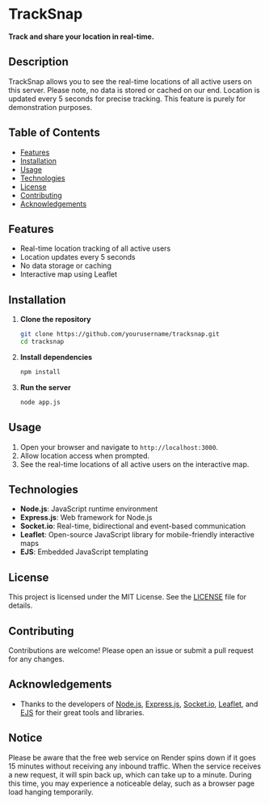 
# TrackSnap

**Track and share your location in real-time.**

## Description

TrackSnap allows you to see the real-time locations of all active users on this server. Please note, no data is stored or cached on our end. Location is updated every 5 seconds for precise tracking. This feature is purely for demonstration purposes.

## Table of Contents

- [Features](#features)
- [Installation](#installation)
- [Usage](#usage)
- [Technologies](#technologies)
- [License](#license)
- [Contributing](#contributing)
- [Acknowledgements](#acknowledgements)

## Features

- Real-time location tracking of all active users
- Location updates every 5 seconds
- No data storage or caching
- Interactive map using Leaflet

## Installation

1. **Clone the repository**
    ```sh
    git clone https://github.com/yourusername/tracksnap.git
    cd tracksnap
    ```

2. **Install dependencies**
    ```sh
    npm install
    ```

3. **Run the server**
    ```sh
    node app.js
    ```

## Usage

1. Open your browser and navigate to `http://localhost:3000`.
2. Allow location access when prompted.
3. See the real-time locations of all active users on the interactive map.

## Technologies

- **Node.js**: JavaScript runtime environment
- **Express.js**: Web framework for Node.js
- **Socket.io**: Real-time, bidirectional and event-based communication
- **Leaflet**: Open-source JavaScript library for mobile-friendly interactive maps
- **EJS**: Embedded JavaScript templating

## License

This project is licensed under the MIT License. See the [LICENSE](LICENSE) file for details.

## Contributing

Contributions are welcome! Please open an issue or submit a pull request for any changes.

## Acknowledgements

- Thanks to the developers of [Node.js](https://nodejs.org/), [Express.js](https://expressjs.com/), [Socket.io](https://socket.io/), [Leaflet](https://leafletjs.com/), and [EJS](https://ejs.co/) for their great tools and libraries.

## Notice

Please be aware that the free web service on Render spins down if it goes 15 minutes without receiving any inbound traffic. When the service receives a new request, it will spin back up, which can take up to a minute. During this time, you may experience a noticeable delay, such as a browser page load hanging temporarily.
